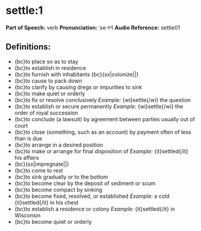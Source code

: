 # settle:1

**Part of Speech:** verb
**Pronunciation:** ˈse-tᵊl
**Audio Reference:** settle01

## Definitions:
- {bc}to place so as to stay
- {bc}to establish in residence
- {bc}to furnish with inhabitants {bc}{sx|colonize||}
- {bc}to cause to pack down
- {bc}to clarify by causing dregs or impurities to sink
- {bc}to make quiet or orderly
- {bc}to fix or resolve conclusively 
  *Example:* {wi}settle{/wi} the question
- {bc}to establish or secure permanently 
  *Example:* {wi}settle{/wi} the order of royal succession
- {bc}to conclude (a lawsuit) by agreement between parties usually out of court
- {bc}to close (something, such as an account) by payment often of less than is due
- {bc}to arrange in a desired position
- {bc}to make or arrange for final disposition of 
  *Example:* {it}settled{/it} his affairs
- {bc}{sx|impregnate||}
- {bc}to come to rest
- {bc}to sink gradually or to the bottom
- {bc}to become clear by the deposit of sediment or scum
- {bc}to become compact by sinking
- {bc}to become fixed, resolved, or established 
  *Example:* a cold {it}settled{/it} in his chest
- {bc}to establish a residence or colony 
  *Example:* {it}settled{/it} in Wisconsin
- {bc}to become quiet or orderly
